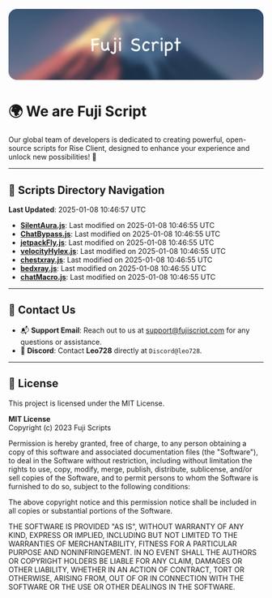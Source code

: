 ![Banner](.github/b.webp)

# 🌍 **We are Fuji Script**

Our global team of developers is dedicated to creating powerful, open-source scripts for Rise Client, designed to enhance your experience and unlock new possibilities! 🌟

---
<!-- SCRIPTS_NAVIGATION_START -->
## 📂 **Scripts Directory Navigation**

**Last Updated**: 2025-01-08 10:46:57 UTC

- **[SilentAura.js](scripts/SilentAura.js)**: Last modified on 2025-01-08 10:46:55 UTC
- **[ChatBypass.js](scripts/ChatBypass.js)**: Last modified on 2025-01-08 10:46:55 UTC
- **[jetpackFly.js](scripts/jetpackFly.js)**: Last modified on 2025-01-08 10:46:55 UTC
- **[velocityHylex.js](scripts/velocityHylex.js)**: Last modified on 2025-01-08 10:46:55 UTC
- **[chestxray.js](scripts/chestxray.js)**: Last modified on 2025-01-08 10:46:55 UTC
- **[bedxray.js](scripts/bedxray.js)**: Last modified on 2025-01-08 10:46:55 UTC
- **[chatMacro.js](scripts/chatMacro.js)**: Last modified on 2025-01-08 10:46:55 UTC

<!-- SCRIPTS_NAVIGATION_END -->

---

## 💬 **Contact Us**  
- 📬 **Support Email**: Reach out to us at [support@fujiscript.com](mailto:support@fujiscript.com) for any questions or assistance.  
- 💬 **Discord**: Contact **Leo728** directly at `Discord@leo728`.

---

## 📜 **License**

This project is licensed under the MIT License.  

**MIT License**  
Copyright (c) 2023 Fuji Scripts  

Permission is hereby granted, free of charge, to any person obtaining a copy of this software and associated documentation files (the "Software"), to deal in the Software without restriction, including without limitation the rights to use, copy, modify, merge, publish, distribute, sublicense, and/or sell copies of the Software, and to permit persons to whom the Software is furnished to do so, subject to the following conditions:  

The above copyright notice and this permission notice shall be included in all copies or substantial portions of the Software.  

THE SOFTWARE IS PROVIDED "AS IS", WITHOUT WARRANTY OF ANY KIND, EXPRESS OR IMPLIED, INCLUDING BUT NOT LIMITED TO THE WARRANTIES OF MERCHANTABILITY, FITNESS FOR A PARTICULAR PURPOSE AND NONINFRINGEMENT. IN NO EVENT SHALL THE AUTHORS OR COPYRIGHT HOLDERS BE LIABLE FOR ANY CLAIM, DAMAGES OR OTHER LIABILITY, WHETHER IN AN ACTION OF CONTRACT, TORT OR OTHERWISE, ARISING FROM, OUT OF OR IN CONNECTION WITH THE SOFTWARE OR THE USE OR OTHER DEALINGS IN THE SOFTWARE.  
